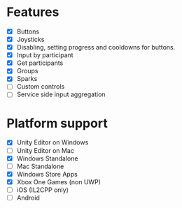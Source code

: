 # Features
- [X] Buttons
- [X] Joysticks
- [X] Disabling, setting progress and cooldowns for buttons.
- [X] Input by participant
- [X] Get participants
- [X] Groups
- [X] Sparks
- [ ] Custom controls
- [ ] Service side input aggregation

# Platform support
- [X] Unity Editor on Windows
- [ ] Unity Editor on Mac
- [X] Windows Standalone
- [ ] Mac Standalone
- [X] Windows Store Apps
- [X] Xbox One Games (non UWP)
- [ ] iOS (IL2CPP only)
- [ ] Android
